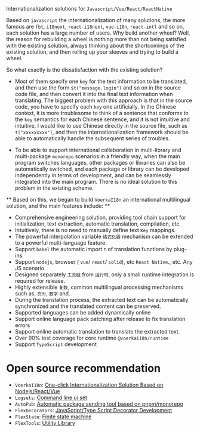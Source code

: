Internationalization solutions for `Javascript/Vue/React/ReactNative`

Based on `javascript` the internationalization of many solutions, the more famous are `fbt`, `i18next`, `react-i18next`, `vue-i18n`, `react-intl` and so on, each solution has a large number of users. Why build another wheel? Well, the reason for rebuilding a wheel is nothing more than not being satisfied with the existing solution, always thinking about the shortcomings of the existing solution, and then rolling up your sleeves and trying to build a wheel.

So what exactly is the dissatisfaction with the existing solution? 

- Most of them specify one `key` for the text information to be translated, and then use the form `$t("message.login")` and so on in the source code file, and then convert it into the final text information when translating. The biggest problem with this approach is that in the source code, you have to specify each `key` one artificially. In the Chinese context, it is more troublesome to think of a sentence that conforms to the `key` semantics for each Chinese sentence, and it is not intuitive and intuitive. I would like to use Chinese directly in the source file, such as `t("xxxxxxxxx")`, and then the internationalization framework should be able to automatically handle the subsequent series of troubles.

- To be able to support international collaboration in multi-library and multi-package `monorepo` scenarios in a friendly way, when the main program switches languages, other packages or libraries can also be automatically switched, and each package or library can be developed independently in terms of development, and can be seamlessly integrated into the main program. There is no ideal solution to this problem in the existing scheme.

  

** Based on this, we began to build `VoerkaI18n` an international multilingual solution, and the main features include: **
 

- Comprehensive engineering solution, providing tool chain support for initialization, text extraction, automatic translation, compilation, etc.
- Intuitively, there is no need to manually define text `Key` mappings.
- The powerful interpolation variable `格式化器` mechanism can be extended to a powerful multi-language feature.
- Support `babel` the automatic import `t` of translation functions by plug-ins.
- Support `nodejs`, browser ( `vue`/ `react`/ `solid`), etc `React Native`., etc. Any JS scenario
- Designed separately `工具链` from `运行时`, only a small runtime integration is required for release.
- Highly extensible `复数`, common multilingual processing mechanisms such as, `货币`, `数字` and.
- During the translation process, the extracted text can be automatically synchronized and the translated content can be preserved.
- Supported languages can be added dynamically online
- Support online language pack patching after release to fix translation errors
- Support online automatic translation to translate the extracted text.
- Over 90% test coverage for core runtime `@voerkai18n/runtime`
- Support `TypeScript` development


  

# Open source recommendation

- `VoerkaI18n`: [ One-click Internationalization Solution Based on Nodejs/React/Vue ](https://zhangfisher.github.io/voerka-i18n/)
- `Logsets`: [Command line ui set](https://zhangfisher.github.io/logsets/)
- `AutoPub`: [ Automatic package sending tool based on pnpm/monorepo ](https://zhangfisher.github.io/autopub/)
- `FlexDecorators`: [ JavaScript/Type Script Decorator Development ](https://zhangfisher.github.io/flex-decorators/)
- `FlexState`: [Finite state machine](https://zhangfisher.github.io/flexstate/)
- `FlexTools`: [Utility Library](https://zhangfisher.github.io/flex-tools/)
